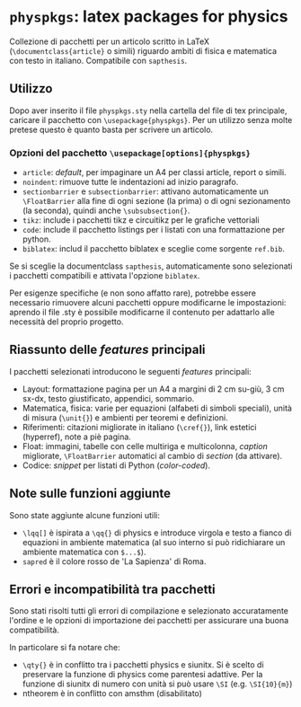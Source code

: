 # ```physpkgs```: latex packages for physics
Collezione di pacchetti per un articolo scritto in LaTeX (```\documentclass{article}``` o simili) riguardo ambiti di fisica e matematica con testo in italiano. Compatibile con ```sapthesis```.

## Utilizzo
Dopo aver inserito il file ```physpkgs.sty``` nella cartella del file di tex principale, caricare il pacchetto con ```\usepackage{physpkgs}```.
Per un utilizzo senza molte pretese questo è quanto basta per scrivere un articolo.

### Opzioni del pacchetto ```\usepackage[options]{physpkgs}```
- ```article```: _default_, per impaginare un A4 per classi article, report o simili.
- ```noindent```: rimuove tutte le indentazioni ad inizio paragrafo.
- ```sectionbarrier``` e ```subsectionbarrier```: attivano automaticamente un ```\FloatBarrier``` alla fine di ogni sezione (la prima) o di ogni sezionamento (la seconda), quindi anche ```\subsubsection{}```.
- ```tikz```: include i pacchetti tikz e circuitikz per le grafiche vettoriali
- ```code```: include il pacchetto listings per i listati con una formattazione per python.
- ```biblatex```: includ il pacchetto biblatex e sceglie come sorgente ```ref.bib```.

Se si sceglie la documentclass ```sapthesis```, automaticamente sono selezionati i pacchetti compatibili e attivata l'opzione ```biblatex```.

Per esigenze specifiche (e non sono affatto rare), potrebbe essere necessario rimuovere alcuni pacchetti oppure modificarne le impostazioni: aprendo il file .sty è possibile modificarne il contenuto per adattarlo alle necessità del proprio progetto.


## Riassunto delle _features_ principali

I pacchetti selezionati introducono le seguenti _features_ principali:
- Layout: formattazione pagina per un A4 a margini di 2 cm su-giù, 3 cm sx-dx, testo giustificato, appendici, sommario.
- Matematica, fisica: varie per equazioni (alfabeti di simboli speciali), unità di misura (```\unit{}```) e ambienti per teoremi e definizioni.
- Riferimenti: citazioni migliorate in italiano (```\cref{}```), link estetici (hyperref), note a piè pagina.
- Float: immagini, tabelle con celle multiriga e multicolonna, _caption_ migliorate, ```\FloatBarrier``` automatici al cambio di _section_ (da attivare).
- Codice: _snippet_ per listati di Python (_color-coded_).

## Note sulle funzioni aggiunte

Sono state aggiunte alcune funzioni utili:
- ```\lqq[]``` è ispirata a ```\qq{}``` di physics e introduce virgola e testo a fianco di equazioni in ambiente matematica (al suo interno si può ridichiarare un ambiente matematica con ```$...$```).
- ```sapred``` è il colore rosso de 'La Sapienza' di Roma.


## Errori e incompatibilità tra pacchetti

Sono stati risolti tutti gli errori di compilazione e selezionato accuratamente l'ordine e le opzioni di importazione dei pacchetti per assicurare una buona compatibilità.

In particolare si fa notare che:
- ```\qty{}``` è in conflitto tra i pacchetti physics e siunitx. Si è scelto di preservare la funzione di physics come parentesi adattive. Per la funzione di siunitx di numero con unità si può usare ```\SI``` (e.g. ```\SI{10}{m}```)
- ntheorem è in conflitto con amsthm (disabilitato)



